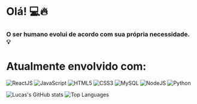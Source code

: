 # Olá! 💻🔥

### O ser humano evolui de acordo com sua própria necessidade. 💡

# Atualmente envolvido com:

<img src="https://img.shields.io/badge/-ReactJS-%2361DAFB?logo=react&style=flat&color=black" alt="ReactJS">
<img src="https://img.shields.io/badge/-JavaScript-%23F7DF1E?logo=javascript&style=flat&color=black" alt="JavaScript">
<img src="https://img.shields.io/badge/-HTML5-%23E34F26?logo=html5&style=flat&color=black" alt="HTML5">
<img src="https://img.shields.io/badge/-CSS3-%231572B6?logo=css3&style=flat&color=black" alt="CSS3">
<img src="https://img.shields.io/badge/-MySQL-%234479A1?logo=mysql&style=flat&color=black" alt="MySQL">
<img src="https://img.shields.io/badge/-Node.js-%23339933?logo=node.js&style=flat&color=black" alt="NodeJS">
<img src="https://img.shields.io/badge/-Python-%233776AB?logo=python&style=flat&color=black" alt="Python">

![Lucas's GitHub stats](https://github-readme-stats.vercel.app/api?username=lucaslpdacosta&show_icons=true&theme=radical)
![Top Languages](https://github-readme-stats.vercel.app/api/top-langs/?username=lucaslpdacosta&layout=compact&hide=html,css&theme=radical)
